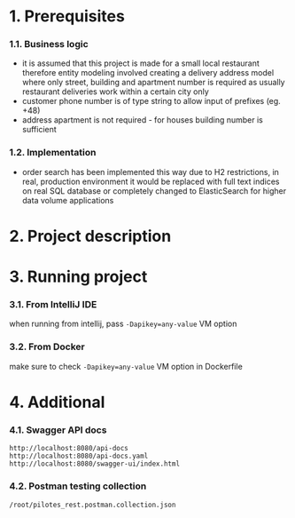 # 1. Prerequisites

### 1.1. Business logic
* it is assumed that this project is made for a small local restaurant
therefore entity modeling involved creating a delivery address model
where only street, building and apartment number is required as usually
restaurant deliveries work within a certain city only
* customer phone number is of type string to allow input of prefixes (eg. +48)
* address apartment is not required - for houses building number is sufficient

### 1.2. Implementation
* order search has been implemented this way due to H2 restrictions, in
real, production environment it would be replaced with full text indices
on real SQL database or completely changed to ElasticSearch for higher 
data volume applications

# 2. Project description



# 3. Running project

### 3.1. From IntelliJ IDE
when running from intellij, pass `-Dapikey=any-value` VM option

### 3.2. From Docker
make sure to check `-Dapikey=any-value` VM option in Dockerfile

# 4. Additional 

### 4.1. Swagger API docs
```
http://localhost:8080/api-docs
http://localhost:8080/api-docs.yaml
http://localhost:8080/swagger-ui/index.html
```

### 4.2. Postman testing collection
```
/root/pilotes_rest.postman.collection.json
```